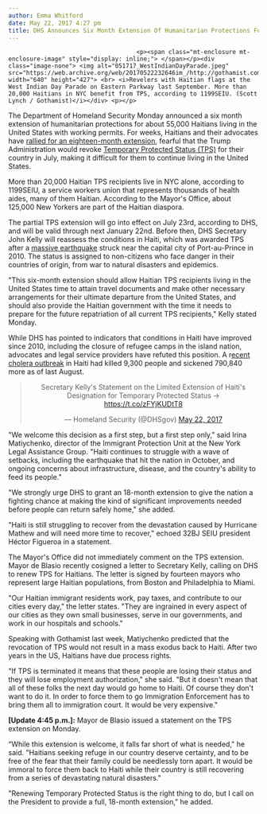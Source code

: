 ```yaml
---
author: Emma Whitford
date: May 22, 2017 4:27 pm
title: DHS Announces Six Month Extension Of Humanitarian Protections For Haitians Living In U.S.
---
```


	
										<p><span class="mt-enclosure mt-enclosure-image" style="display: inline;"> </span></p><div class="image-none"> <img alt="051717_WestIndianDayParade.jpeg" src="https://web.archive.org/web/20170522232646im_/http://gothamist.com/attachments/nyc_ewhitford/051717_WestIndianDayParade.jpeg" width="640" height="427"> <br> <i>Revelers with Haitian flags at the West Indian Day Parade on Eastern Parkway last September. More than 20,000 Haitians in NYC benefit from TPS, according to 1199SEIU. (Scott Lynch / Gothamist)</i></div> <p></p>

<p>The Department of Homeland Security Monday announced a six month extension of humanitarian protections for about 55,000 Haitians living in the United States with working permits. For weeks, Haitians and their advocates have <a href="https://web.archive.org/web/20170522232646/http://gothamist.com/2017/05/17/haitian_nyc_immigration.php">rallied for an eighteen-month extension</a>, fearful that the Trump Administration would revoke <a href="https://web.archive.org/web/20170522232646/https://www.uscis.gov/humanitarian/temporary-protected-status#What%20is%20TPS?">Temporary Protected Status (TPS)</a> for their country in July, making it difficult for them to continue living in the United States. </p>

<p>More than 20,000 Haitian TPS recipients live in NYC alone, according to 1199SEIU, a service workers union that represents thousands of health aides, many of them Haitian. According to the Mayor&apos;s Office, about 125,000 New Yorkers are part of the Haitian diaspora. </p>

<p>The partial TPS extension will go into effect on July 23rd, according to DHS, and will be valid through next January 22nd. Before then, DHS Secretary John Kelly will reassess the conditions in Haiti, which was awarded TPS after a <a href="https://web.archive.org/web/20170522232646/https://www.rescue.org/article/earthquake-haiti">massive earthquake</a> struck near the capital city of Port-au-Prince in 2010. The status is assigned to non-citizens who face danger in their countries of origin, from war to natural disasters and epidemics.</p>

<p>&quot;This six-month extension should allow Haitian TPS recipients living in the United States time to attain travel documents and make other necessary arrangements for their ultimate departure from the United States, and should also provide the Haitian government with the time it needs to prepare for the future repatriation of all current TPS recipients,&quot; Kelly stated Monday. </p>

<p>While DHS has pointed to indicators that conditions in Haiti have improved since 2010, including the closure of refugee camps in the island nation, advocates and legal service providers have refuted this position. A r<a href="https://web.archive.org/web/20170522232646/http://www.miamiherald.com/opinion/op-ed/article147281679.html">ecent cholera outbreak</a> in Haiti had killed 9,300 people and sickened 790,840 more as of last August. </p>

<center><blockquote class="twitter-tweet" data-lang="en"><p lang="en" dir="ltr">Secretary Kelly&apos;s Statement on the Limited Extension of Haiti&apos;s Designation for Temporary Protected Status &#x2192; <a href="https://web.archive.org/web/20170522232646/https://t.co/zFYjKUDtT8">https://t.co/zFYjKUDtT8</a></p>&#x2014; Homeland Security (@DHSgov) <a href="https://web.archive.org/web/20170522232646/https://twitter.com/DHSgov/status/866736713644769280">May 22, 2017</a></blockquote>
<script async src="//web.archive.org/web/20170522232646js_/http://platform.twitter.com/widgets.js" charset="utf-8"></script></center>

<p>&quot;We welcome this decision as a first step, but a first step only,&quot; said Irina Matiychenko, director of the Immigrant Protection Unit at the New York Legal Assistance Group. &quot;Haiti continues to struggle with a wave of setbacks, including the earthquake that hit the nation in October, and ongoing concerns about infrastructure, disease, and the country&apos;s ability to feed its people.&quot; </p>

<p>&quot;We strongly urge DHS to grant an 18-month extension to give the nation a fighting chance at making the kind of significant improvements needed before people can return safely home,&quot; she added. </p>

<p>&quot;Haiti is still struggling to recover from the devastation caused by Hurricane Mathew and will need more time to recover,&quot; echoed 32BJ SEIU president H&#xE9;ctor Figueroa in a statement. </p>

<p>The Mayor&apos;s Office did not immediately comment on the TPS extension. Mayor de Blasio recently cosigned a letter to Secretary Kelly, calling on DHS to renew TPS for Haitians. The letter is signed by fourteen mayors who represent large Haitian populations, from Boston and Philadelphia to Miami.</p>

<p>&quot;Our Haitian immigrant residents work, pay taxes, and contribute to our cities every day,&quot; the letter states. &quot;They are ingrained in every aspect of our cities as they own small businesses, serve in our governments, and work in our hospitals and schools.&quot;</p>

<p>Speaking with Gothamist last week, Matiychenko predicted that the revocation of TPS would not result in a mass exodus back to Haiti. After two years in the US, Haitians have due process rights.</p>

<p>&quot;If TPS is terminated it means that these people are losing their status and they will lose employment authorization,&quot; she said. &quot;But it doesn&apos;t mean that all of these folks the next day would go home to Haiti. Of course they don&apos;t want to do it. In order to force them to go Immigration Enforcement has to bring them all to immigration court. It would be very expensive.&quot;</p>

<p><strong>[Update 4:45 p.m.]:</strong> Mayor de Blasio issued a statement on the TPS extension on Monday. </p>

<p>&#x201C;While this extension is welcome, it falls far short of what is needed,&quot; he said. &quot;Haitians seeking refuge in our country deserve certainty, and to be free of the fear that their family could be needlessly torn apart. It would be immoral to force them back to Haiti while their country is still recovering from a series of devastating natural disasters.&quot; </p>

<p>&quot;Renewing Temporary Protected Status is the right thing to do, but I call on the President to provide a full, 18-month extension,&quot; he added. </p>					
										
									
				